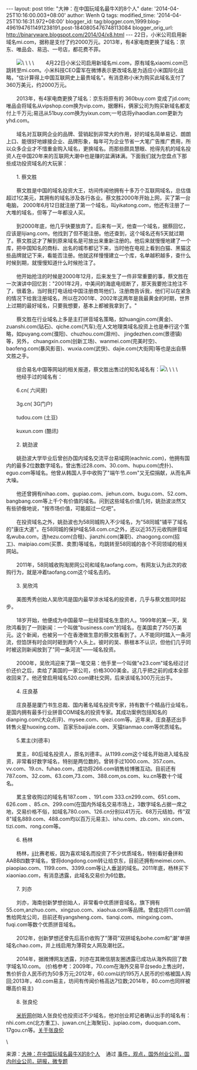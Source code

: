 --- layout: post title: "大神：在中国玩域名最牛X的8个人" date:
'2014-04-25T10:16:00.003+08:00' author: Wenh Q tags: modified\_time:
'2014-04-25T10:16:31.972+08:00' blogger\_id:
tag:blogger.com,1999:blog-4961947611491238191.post-1840805476748113084
blogger\_orig\_url: http://binaryware.blogspot.com/2014/04/x8.html ---
22日，小米公司启用新域名mi.com，据称是支付了约2000万元。2013年，有4家电商更换了域名：京东、唯品会、易迅、一号店，都花费不菲。\
\
　　![](https://images-blogger-opensocial.googleusercontent.com/gadgets/proxy?url=http%3A%2F%2Fwww.kuailiyu.com%2Fuploadfile%2F2014%2F0424%2F20140424114941440.jpg&container=blogger&gadget=a&rewriteMime=image%2F*)\
\
\
\
　　4月22日小米公司启用新域名mi.com，原有域名xiaomi.com已跳转至mi.com。小米科技CEO雷军在微博表示更改域名是为适应小米国际化战略，"估计算得上中国互联网史上最贵域名"。有消息称小米为购买此域名支付了360万美元，约2000万元。\
\
　　2013年，有4家电商更换了域名：京东将原有的 360buy.com
变成了jd.com;唯品会将域名从vipshop.com换为vip.com，据爆料，俩家公司为购买新域名都支付上千万元;易迅从51buy.com换为yixun.com;一号店将yihaodian.com更新为yhd.com。\
\
　　域名对互联网企业的品牌、营销起到非常大的作用，好的域名简单易记、朗朗上口、能很好地嫁接企业、品牌形象，每年可为企业节省一大笔广告推广费用，所以众多企业才不惜重金购入域名，更换域名。而那些颇具慧眼、抢得先机的域名投资人在中国20年来的互联网大潮中也是赚的盆满钵满。下面我们就为您盘点下那些成功投资域名的大玩家：\
\
　　1. 蔡文胜\
\
　　蔡文胜是中国的域名投资大王，坊间传闻他拥有十多万个互联网域名，总估值超过1亿美元，其拥有的域名涉及各行各业。蔡文胜2000年开始上网，买了第一台电脑，
2000年6月12日就注册了第一个域名，叫yikatong.com，他还有注册了一大堆的域名，但等了一年都没人买。\
\
　　到2000年底，他几乎快要放弃了。后来有一天，他查一个域名，据蔡回忆，应该是lijiang.com，他找到了但不能注册。他还查到，这个域名还有5天就过期了。蔡文胜这才了解到原来域名是可放出来重新注册的。他后来就慢慢地建了一个库，把中国知名的商标、出名的城市都记下来，当时他在电视上看到白猫、黑猫这些品牌就记下来，看能否注册。他就这样慢慢建立一个库，名单越积越多，查什么时候到期，就慢慢知道什么时候抢注了。\
\
　　他开始抢注的时候是2000年12月，后来发生了一件非常重要的事，蔡文胜在一次演讲中回忆到："2001年2月，中美间的海底电缆断了，那天我要抢注抢注不了，很着急，当时我打电话给中国注册商骂他们，注册商告诉我，他们可以在紧急的情况下给我注册域名，所以在2001年、2002年这两年是我最黄金的时期，世界上过期的最好域名，只要我想要，基本上都被我拿到了。"\
\
　　蔡文胜在行业域名上多是主打拼音域名策略，如huangjin.com(黄金)、zuanshi.com(钻石)、qiche.com(汽车);在人文地理类域名投资上也是奉行这个策略，如puyang.com(濮阳)、chuzhou.com(滁州)、
jingdezhen.com(景德镇)等，另外，
chuangxin.com(创新工场)、wanmei.com(完美时空)、baofeng.com(暴风影音)、wuxia.com(武侠)、dajie.com(大街网)等也是出自蔡文胜之手。\
\
　　综合易名中国等网站的相关报道，蔡文胜出售过的知名域名有：![](https://images-blogger-opensocial.googleusercontent.com/gadgets/proxy?url=http%3A%2F%2Fwww.kuailiyu.com%2Fuploadfile%2F2014%2F0424%2F20140424114941741.jpg&container=blogger&gadget=a&rewriteMime=image%2F*)\
\
\
\
　　他经手过的域名有：\
\
　　6.cn( 六间房)\
\
　　3g.cn( 3G门户)\
\
　　tudou.com (土豆)\
\
　　kuxun.com (酷讯)\
\
　　2. 姚劲波\
\
　　姚劲波大学毕业后曾创办国内域名交流平台易域网(eachnic.com)，他拥有国内的最多2位数数字域名，曾出售过28.com、30.com、hupu.com(虎扑)、eguo.com等域名。他曾从韩国人手中收购了"端午节.com"又无偿捐献，从而名声大噪。\
\
　　他还曾拥有nihao.com、gupiao.com、jiehun.com、bugu.com、52.com、bangbang.com等上千个有价值的域名。问到这些域名价值几何，姚劲波淡然又有些骄傲地说，"按市场价值，可能超过一亿吧"。\
\
　　在投资域名之外，姚劲波也为58同城购入不少域名，为"58同城"铺平了域名的"康庄大道"。在58同城的保护域名58.com.cn之外，还以近35万元收购拼音域名wuba.com，连hezu.com(合租)、jianzhi.com(兼职)、zhaogong.com(招工)、maipiao.com(买票、卖票)等域名，均跳转至58同城的各个不同领域的相关网站。\
\
　　2011年，58同城收购淘房网公司和域名taofang.com，有网友认为此次的收购行为，就是冲着taofang.com这个域名去的。\
\
　　3. 吴欣鸿\
\
　　美图秀秀创始人吴欣鸿是国内最早涉水域名的投资者，几乎与蔡文胜同时起步。\
\
　　18岁开始，他便成为中国最早一批经营域名生意的人。1999年的某一天，吴欣鸿看到了一则新闻：一个叫做"business.com"的域名，在美国卖了750万美元。这个新闻，也被另一个在香港做生意的蔡文胜看到了。人不能同时踏入一条河流，但馅饼有时会同时砸到两个人头上。彼时的吴、蔡根本不认识，但他们几乎同时被这则新闻放到了"同一条河流"——域名投资。\
\
　　2000年，吴欣鸿迎来了第一笔交易：他手里一个叫做"e23.com"域名经过讨价还价之后，卖给了美国的一家公司，价格3000美金。这几乎把之前的成本全部收回来了。他还曾启用域名520.com建社交网，后来该域名300万元出手。\
\
　　4. 庄良基\
\
　　庄良基是厦门书生总裁、国内著名域名投资专家，持有数千个精品行业域名，是国内拥有最多行业拼音COM域名的投资专家。其成功案例包括知名的dianping.com(大众点评)、mysee.com、qiezi.com等。近年来，庄良基还出手转售火星huoxing.com、百家乐baijiale.com、天猫tianmao.com等优质域名。\
\
　　5.累主(刘德丰)\
\
　　累主，80后域名投资人，原名刘德丰。从1199.com这个域名开始进入域名投资，非常看好数字域名，特别是两位数的。曾转手过1000.com、357.com、vv.com、19.cn、fuhao.com，成功将266.com销售给博雅互动。目前还有787.com、32.com、63.com,73.com、388.com,os.com、ku.cn等数十个域名。\
\
　　累主曾收购过的域名有187.com 、191.com 333.cn299.com、651.com、
626.com
、85.cn、299.com(在国内外域名交易市场上，3数字域名占据一席之地，交易价格不俗，如域名780.com、126.cn分别以41万元、68万元结拍，传"双8"域名889.com、488.com均以百万元易主)、ishu.com、zb.com、xin.com、tizi.com、rong.com等。\
\
　　6. 杨林\
\
　　杨林，jj比赛老板，因为喜欢域名而投资了不少优质域名，特别看好叠拼和AABB四数字域名，曾将dongdong.com转让给京东，目前还拥有meimei.com、piaopiao.com、1199.com、3399.com等让人垂涎的域名。2011年底，杨林买下xiaoniao.com，有消息透露，此域名交易价为6位数。\
\
　　7. 刘亦\
\
　　刘亦，海南创新梦想创始人，非常看中优质拼音域名，旗下拥有55.com,anzhuo.com、xingzuo.com、xiaohua.com等品牌。曾成功将11.com销售给网龙公司，目前还有yangsheng.com、tianqi.com、mingxing.com、fuqi.com等数个优质拼音域名。\
\
　　2012年，创新梦想还曾先后高价收购了"薄荷"双拼域名bohe.com和"潮"单拼域名chao.com，并上线启用为薄荷女人网及潮社区。\
\
　　2014年，据微博网友透露，刘亦在其微信朋友圈透露已成功从海外购回了数字域名10.com。
(价格参考：2009年，70.com在海外交易平台sedo上售出时，售价折合人民币约为50多万元;2012年，60.com以约195万人民币的价格被国人购回;2013年，40.com易主，坊间有传闻价格高达7位数;2014年，80.com也同样被曝高价易主)\
\
　　8. 张良伦\
\
　　[米折网](http://www.kuailiyu.com/article/4313.html)创始人张良伦也投资过不少域名，他对创业邦记者确认出手的域名有：nhi.com.cn(北方重工)、juwan.cn(上海聚玩)、jupiao.com，duoquan.com、17gou.cn等。[关于张良伦](http://magazine.cyzone.cn/articles/201301/2808.html)
<div>

\

</div>

<div>

来源：[大神：在中国玩域名最牛X的8个人](http://www.kuailiyu.com/article/9502.html) 
  通过 [事件，观点，国外创业公司，国内创业公司，研报，微专题](http://www.kuailiyu.com/)

</div>
